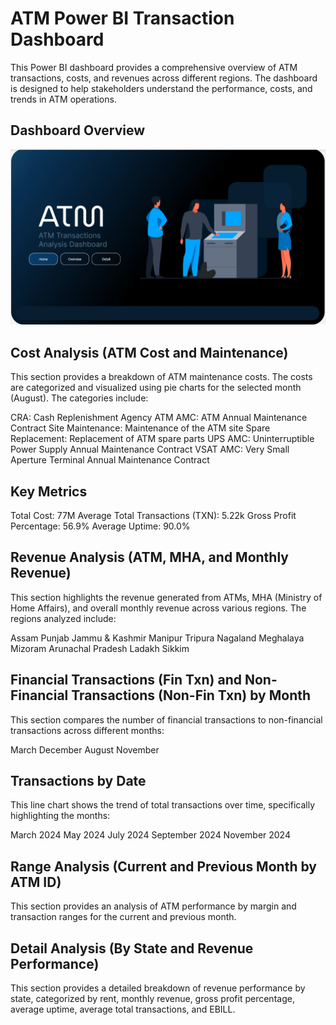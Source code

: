 # ATM Power BI Transaction Dashboard
This Power BI dashboard provides a comprehensive overview of ATM transactions, costs, and revenues across different regions. The dashboard is designed to help stakeholders understand the performance, costs, and trends in ATM operations.

## Dashboard Overview
![ATM Dashboard](http://github.com/shikhachaurasia7/Advanced_PowerBI_Dashboard/blob/main/Screenshot%202025-02-16%20164547.png)
[](https://github.com/shikhachaurasia7/Advanced_PowerBI_Dashboard/blob/main/Screenshot%202025-02-16%20164631.png)
[](https://github.com/shikhachaurasia7/Advanced_PowerBI_Dashboard/blob/main/Screenshot%202025-02-16%20164657.png)
## Cost Analysis (ATM Cost and Maintenance)
This section provides a breakdown of ATM maintenance costs. The costs are categorized and visualized using pie charts for the selected month (August). The categories include:

CRA: Cash Replenishment Agency
ATM AMC: ATM Annual Maintenance Contract
Site Maintenance: Maintenance of the ATM site
Spare Replacement: Replacement of ATM spare parts
UPS AMC: Uninterruptible Power Supply Annual Maintenance Contract
VSAT AMC: Very Small Aperture Terminal Annual Maintenance Contract
## Key Metrics
Total Cost: 77M
Average Total Transactions (TXN): 5.22k
Gross Profit Percentage: 56.9%
Average Uptime: 90.0%

## Revenue Analysis (ATM, MHA, and Monthly Revenue)
This section highlights the revenue generated from ATMs, MHA (Ministry of Home Affairs), and overall monthly revenue across various regions. The regions analyzed include:

Assam
Punjab
Jammu & Kashmir
Manipur
Tripura
Nagaland
Meghalaya
Mizoram
Arunachal Pradesh
Ladakh
Sikkim

## Financial Transactions (Fin Txn) and Non-Financial Transactions (Non-Fin Txn) by Month
This section compares the number of financial transactions to non-financial transactions across different months:

March
December
August
November

## Transactions by Date
This line chart shows the trend of total transactions over time, specifically highlighting the months:

March 2024
May 2024
July 2024
September 2024
November 2024

## Range Analysis (Current and Previous Month by ATM ID)
This section provides an analysis of ATM performance by margin and transaction ranges for the current and previous month.

## Detail Analysis (By State and Revenue Performance)
This section provides a detailed breakdown of revenue performance by state, categorized by rent, monthly revenue, gross profit percentage, average uptime, average total transactions, and EBILL.
